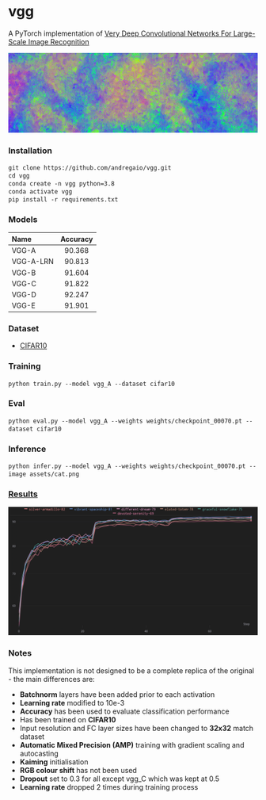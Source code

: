 # vgg
A PyTorch implementation of [Very Deep Convolutional Networks For Large-Scale Image Recognition](https://arxiv.org/pdf/1409.1556.pdf)

<img src="assets/logo.png">

 
### Installation
```
git clone https://github.com/andregaio/vgg.git
cd vgg
conda create -n vgg python=3.8
conda activate vgg
pip install -r requirements.txt
```
### Models
| Name       |   Accuracy  |
| :---------- |   :------:  |
| VGG-A       |   90.368    |
| VGG-A-LRN   |   90.813    |
| VGG-B       |   91.604    |
| VGG-C       |   91.822    |
| VGG-D       |   92.247    |
| VGG-E       |   91.901    |

### Dataset
- [CIFAR10](https://pytorch.org/vision/stable/generated/torchvision.datasets.CIFAR10.html)

### Training
```
python train.py --model vgg_A --dataset cifar10
```

### Eval
```
python eval.py --model vgg_A --weights weights/checkpoint_00070.pt --dataset cifar10
```

### Inference
```
python infer.py --model vgg_A --weights weights/checkpoint_00070.pt --image assets/cat.png
```

### [Results](https://wandb.ai/andregaio/vgg)
<div align="center">


<img src="assets/chart.png">


</div>

### Notes
This implementation is not designed to be a complete replica of the original - the main differences are:
 - **Batchnorm** layers have been added prior to each activation
 - **Learning rate** modified to 10e-3
 - **Accuracy** has been used to evaluate classification performance
 - Has been trained on **CIFAR10**
 - Input resolution and FC layer sizes have been changed to **32x32** match dataset
 - **Automatic Mixed Precision (AMP)** training with gradient scaling and autocasting
 - **Kaiming** initialisation
 - **RGB colour shift** has not been used
 - **Dropout** set to 0.3 for all except vgg_C which was kept at 0.5
 - **Learning rate** dropped 2 times during training process